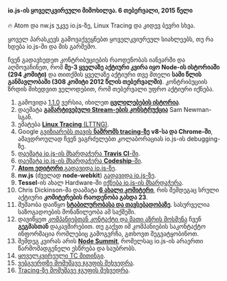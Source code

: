#### io.js-ის ყოველკვირეული მიმოხილვა. 6 თებერვალი, 2015 წელი

:fire: Atom და nw.js უკვე io.js-ზე, Linux Tracing და კიდევ ბევრი სხვა.

ყოველ პარასკევს გამოვაქვეყნებთ ყოველკვიურეულ სიახლეებს, თუ რა ხდება io.js-ში და მის გარშემო.

ჩვენ გადავხედეთ კონტრიბუციების რაოდენობას იანვარში და აღმოვაჩინეთ, რომ **მე-3 ყველაზე აქტიური კვირა იყო Node-ის ისტორიაში (294 კომიტი)** და თითქმის ყველაზე აქტიური თვე მთელი **სამი წლის განმავლობაში (308 კომიტი 2012 წლის თებერვალში)**. კონტრიბუციის ზრდის მიხედვით ველოდებით, რომ თებერვალი უფრო აქტიური იქნება.

1. გამოვიდა [1.1.0][1] ვერსია, იხილეთ **[ცვლილებების ისტორია][2]**.
2. დაემატა **[გამარტივებული Stream-ების კონსტრუქცია][3]** Sam Newman-სგან.
3. ემატება [**Linux Tracing** (LTTNG)][18].
4. Google [გვიზიარებს თავის **ნაშრომს tracing-ზე**][5] **v8-სა და Chrome-ში**, ამავდროულად ჩვენ ვაგრძელებთ კოლაბორაციას io.js-ის debugging-ზე.
5. [დაემატა io.js-ის მხარდაჭერა **Travis CI**-ში][6].
6. [დაემატა io.js-ის მხარდაჭერა **Codeship**-ში][7].
7. [**Atom ედიტორი** გადავიდა io.js-ზე][8].
8. **nw.js** (ძველად **node-webkit**) [გადავიდა io.js-ზე][9].
9. **Tessel**-ის ახალ Hardware-ში [იქნება io.js-ის მხარდაჭერა][10].
10. Chris Dickinson-მა დაამატა [**6 ახალი კომიტერი**][11], რის შემდეგაც სრული აქტიური **კომიტერების რაოდენობა გახდა 23**.
11. მუშაობა დაიწყო [**სტაბილურობასა და თავსებადობაზე**][12]. სასურველია საზოგადოების მონაწილეობა ამ საქმეში.
12. დავიწყეთ [კომპანიებთან კონტაქტი და მათი აზრის მოსმენა][13] ჩვენ **გეგმასთან** დაკავშირებით. თუ გაქვთ იმ კომპანიების საკონტაქტო ინფორმაცია რომლებიც გამოგვრჩა, გთხოვთ შეგვატყობინოთ.
13. შემდეგ კვირას არის [**Node Summit**][14], რომელსაც io.js-ის არაერთი წარმომადგენელი ესწრება და საუბრობს.
14. [ყოველკვირეული TC მითინგი][15].
15. [ვებგვერდზე მომუშავე ჯგუფის შეხვედრა][16].
16. [Tracing-ზე მომუშავე ჯგუფის შეხვედრა][17].

[1]: https://iojs.org/dist/v1.1.0/
[2]: https://github.com/iojs/io.js/blob/v1.x/CHANGELOG.md#2015-02-03-version-110-chrisdickinson
[3]: https://github.com/iojs/io.js/commit/50daee7243a3f987e1a28d93c43f913471d6885a
[4]: https://github.com/iojs/io.js/pull/702
[5]: https://github.com/iojs/io.js/issues/671#issuecomment-73191538
[6]: http://docs.travis-ci.com/user/build-environment-updates/2015-02-03/
[7]: https://codeship.com/documentation/languages/nodejs/#iojs
[8]: https://github.com/atom/atom/releases/tag/v0.177.0
[9]: https://github.com/nwjs/nw.js/issues/2742
[10]: http://blog.technical.io/post/110115579867/upcoming-hardware-from-technical-machine
[11]: https://github.com/iojs/io.js/issues/680#issuecomment-73089691
[12]: https://github.com/iojs/io.js/issues/725
[13]: https://github.com/iojs/roadmap/issues/13
[14]: http://nodesummit.com/
[15]: https://www.youtube.com/watch?v=IhXa2FmtBI4
[16]: https://www.youtube.com/watch?v=SBJaXUA0lSY
[17]: https://www.youtube.com/watch?v=Oar2yB5SPtA
[18]: https://github.com/iojs/io.js/pull/702
